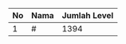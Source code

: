 | No | Nama            | Jumlah Level |
|----|-----------------|--------------|
| 1  | #    |    1394        |
